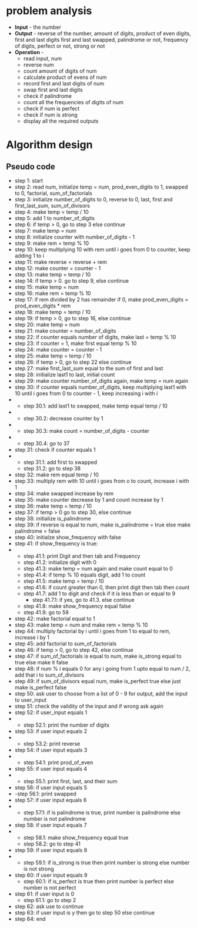 # problem analysis
+ **Input** - the number
+ **Output** - reverse of the number, amount of digits, product of even digits, first and last digits
first and last swapped, palindrome or not, frequency of digits, perfect or not, strong or not
+ **Operation** -
  - read input, num
  - reverse num
  - count amount of digits of num
  - calculate product of evens of num
  - record first and last digits of num
  - swap first and last digits
  - check if palindrome
  - count all the frequencies of digits of num
  - check if num is perfect
  - check if num is strong
  - display all the required outputs

# Algorithm design
## Pseudo code
+ step 1: start
+ step 2: read num, initialize temp = num, prod_even_digits to 1, swapped to 0, factorial, sum_of_factorials
+ step 3: initialize number_of_digits to 0, reverse to 0, last, first and first_last_sum, sum_of_divisors
+ step 4: make temp = temp / 10
+ step 5: add 1 to number_of_digits
+ step 6: if temp > 0, go to step 3 else continue
+ step 7: make temp = num
+ step 8: initialize counter with number_of_digits - 1
+ step 9: make rem = temp % 10
+ step 10: keep multiplying 10 with rem until i goes from 0 to counter, keep adding 1 to i
+ step 11: make reverse = reverse + rem
+ step 12: make counter = counter - 1
+ step 13: make temp = temp / 10
+ step 14: if temp > 0. go to step 9, else continue
+ step 15: make temp = num
+ step 16: make rem = temp % 10
+ step 17: if rem divided by 2 has remainder if 0, make prod_even_digits = prod_even_digits * rem
+ step 18: make temp = temp / 10
+ step 19: if temp > 0, go to step 16, else continue
+ step 20: make temp = num
+ step 21: make counter = number_of_digits
+ step 22: if counter equals number of digits, make last = temp % 10
+ step 23: if counter = 1, make first equal temp % 10
+ step 24: make counter = counter - 1
+ step 25: make temp = temp / 10
+ step 26: if temp > 0, go to step 22 else continue
+ step 27: make first_last_sum equal to the sum of first and last
+ step 28: initialize last1 to last, initial count
+ step 29: make counter number_of_digits again, make temp = num again
+ step 30: if counter equals number_of_digits, keep multiplying last1 with 10 until i goes from 0 to counter - 1, keep increasing i with i
+ - step 30.1: add last1 to swapped, make temp equal temp / 10
+ - step 30.2: decrease counter by 1
+ - step 30.3: make count = number_of_digits - counter
+ - step 30.4: go to 37
+ step 31: check if counter equals 1
+ - step 31.1: add first to swapped
  - step 31.2: go to step 38
+ step 32: make rem equal temp / 10
+ step 33: multiply rem with 10 until i goes from o to count, increase i with 1
+ step 34: make swapped increase by rem
+ step 35: make counter decrease by 1 and count increase by 1
+ step 36: make temp = temp / 10
+ step 37: if temp > 0 go to step 30, else continue
+ step 38: initialize is_palindrome
+ step 39: if reverse is equal to num, make is_palindrome = true else make palindrome = false
+ step 40: initialze show_frequency with false
+ step 41: if show_frequency is true:
+  - step 41.1: print Digit and then tab and Frequency
   - step 41.2: initialize digit with 0
   - step 41.3: make temp = num again and make count equal to 0
   - step 41.4: if temp % 10 equals digit, add 1 to count
   - step 41.5: make temp = temp / 10
   - step 41.6: if count greater than 0, then print digit then tab then count
   - step 41.7: add 1 to digit and check if it is less than or equal to 9
     - step 41.7.1: if yes, go to 41.3. else continue
   - step 41.8: make show_frequency equal false
   - step 41.9: go to 59
+ step 42: make factorial equal to 1
+ step 43: make temp = num and make rem = temp % 10
+ step 44: multiply factorial by i until i goes from 1 to equal to rem, increase i by 1
+ step 45: add factorial to sum_of_factorials
+ step 46: if temp > 0, go to step 42, else continue
+ step 47: if sum_of_factorials is equal to num, make is_strong equal to true else make it false
+ step 48: if num % i equals 0 for any i going from 1 upto equal to num / 2, add that i to sum_of_divisors
+ step 49: if sum_of_divisors equal num, make is_perfect true else just make is_perfect false
+ step 50: ask user to choose from a list of 0 - 9 for output, add the input to user_input
+ step 51: check the validity of the input and if wrong ask again
+ step 52: if user_input equals 1
+  - step 52.1: print the number of digits
+ step 53: if user input equals 2
+  - step 53.2: print reverse
+ step 54: if user input equals 3
+  - step 54.1: print prod_of_even
+ step 55: if user input equals 4
+  - step 55.1: print first, last, and their sum
+ step 56: if user input equals 5
+  -step 56.1: print swapped
+ step 57: if user input equals 6
+  - step 57.1: if is palindrome is true, print number is palindrome else number is not palindrome
+ step 58: if user input equals 7
+  - step 58.1: make show_frequency equal true
   - step 58.2: go to step 41
+ step 59: if user input equals 8
+   - step 59.1: if is_strong is true then print number is strong else number is not strong
+ step 60: if user input equals 9
    - step 60.1: if is_perfect is true then print number is perfect else number is not perfect
+ step 61: if user input is 0
    - step 61.1: go to step 2
+ step 62: ask use to continue
+ step 63: if user input is y then go to step 50 else continue
+ step 64: end
